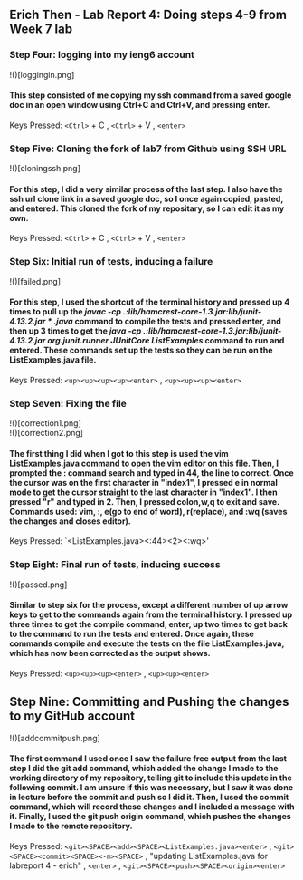 ## Erich Then - Lab Report 4: Doing steps 4-9 from Week 7 lab

### Step Four: logging into my ieng6 account  
!()[loggingin.png]  
#### This step consisted of me copying my ssh command from a saved google doc in an open window using Ctrl+C and Ctrl+V, and pressing enter.  
Keys Pressed: `<Ctrl>` + C , `<Ctrl>` + V , `<enter>`  

### Step Five: Cloning the fork of lab7 from Github using SSH URL  
!()[cloningssh.png]
#### For this step, I did a very similar process of the last step. I also have the ssh url clone link in a saved google doc, so I once again copied, pasted, and entered. This cloned the fork of my repositary, so I can edit it as my own. 
Keys Pressed: `<Ctrl>` + C , `<Ctrl>` + V , `<enter>`  

### Step Six: Initial run of tests, inducing a failure   
!()[failed.png]  
#### For this step, I used the shortcut of the terminal history and pressed up 4 times to pull up the *javac -cp .:lib/hamcrest-core-1.3.jar:lib/junit-4.13.2.jar * .java* command to compile the tests and pressed enter, and then up 3 times to get the *java -cp .:lib/hamcrest-core-1.3.jar:lib/junit-4.13.2.jar org.junit.runner.JUnitCore ListExamples* command to run and entered. These commands set up the tests so they can be run on the ListExamples.java file.  
Keys Pressed: `<up><up><up><up><enter>` , `<up><up><up><enter>`  

### Step Seven: Fixing the file  
!()[correction1.png]  
!()[correction2.png]  
#### The first thing I did when I got to this step is used the vim ListExamples.java command to open the vim editor on this file. Then, I prompted the : command search and typed in 44, the line to correct. Once the cursor was on the first character in "index1", I pressed e in normal mode to get the cursor straight to the last character in "index1". I then pressed "r" and typed in 2. Then, I pressed colon,w,q to exit and save. Commands used: vim, :<line number>, e(go to end of word), r(replace), and :wq (saves the changes and closes editor).  
Keys Pressed: `<vim><SPACE><ListExamples.java><:44><e><r><2><:wq>'  

### Step Eight: Final run of tests, inducing success  
!()[passed.png]  
#### Similar to step six for the process, except a different number of up arrow keys to get to the commands again from the terminal history. I pressed up three times to get the compile command, enter, up two times to get back to the command to run the tests and entered. Once again, these commands compile and execute the tests on the file ListExamples.java, which has now been corrected as the output shows.  
Keys Pressed: `<up><up><up><enter>` , `<up><up><enter>`  

## Step Nine: Committing and Pushing the changes to my GitHub account  
!()[addcommitpush.png]  
#### The first command I used once I saw the failure free output from the last step I did the git add command, which added the change I made to the working directory of my repository, telling git to include this update in the following commit. I am unsure if this was necessary, but I saw it was done in lecture before the commit and push so I did it. Then, I used the commit command, which will record these changes and I included a message with it. Finally, I used the git push origin command, which pushes the changes I made to the remote repository.  
Keys Pressed: `<git><SPACE><add><SPACE><ListExamples.java><enter>` , `<git><SPACE><commit><SPACE><-m><SPACE>` , "updating ListExamples.java for labreport 4 - erich" , `<enter>` , `<git><SPACE><push><SPACE><origin><enter>`   






